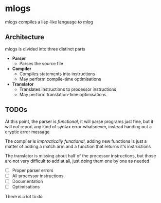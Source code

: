 # mlogs
mlogs compiles a lisp-like language to [mlog](https://mindustrygame.github.io/wiki/logic/0-introduction/)

## Architecture
mlogs is divided into three distinct parts
- **Parser**
  - Parses the source file
- **Compiler**
  - Compiles statements into instructions
  - May perform compile-time optimisations
- **Translator**
  - Translates instructions to processor instructions
  - May perform translation-time optimisations

## TODOs
At this point, the parser is *functional*, it will parse programs just fine,
but it will not report any kind of syntax error whatsoever, instead handing out a cryptic error message

The compiler is *impractically functional*, adding new functions is
just a matter of adding a match arm and a function that returns it's instructions

The translator is missing about half of the processor instructions, but those
are not very difficult to add at all, just doing them one by one as needed

* [ ] Proper parser errors
* [ ] All processor instructions
* [ ] Documentation
* [ ] Optimisations

There is a lot to do
